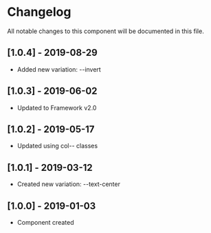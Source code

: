 # Changelog
All notable changes to this component will be documented in this file.

## [1.0.4] - 2019-08-29
- Added new variation: --invert

## [1.0.3] - 2019-06-02
- Updated to Framework v2.0

## [1.0.2] - 2019-05-17
- Updated using col-- classes

## [1.0.1] - 2019-03-12
- Created new variation: --text-center

## [1.0.0] - 2019-01-03
- Component created
